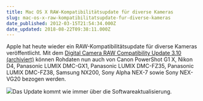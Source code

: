 ```yaml
---
title: Mac OS X RAW-Kompatibilitätsupdate für diverse Kameras
slug: mac-os-x-raw-kompatibilitatsupdate-fur-diverse-kameras
date_published: 2012-03-15T21:54:34.000Z
date_updated: 2018-08-22T09:38:11.000Z
---
```


Apple hat heute wieder ein RAW-Kompatibilitätsupdate für diverse Kameras veröffentlicht. Mit dem [Digital Camera RAW Compatibility Update 3.10 (archiviert)](http://web.archive.org/web/20120318015338/http://support.apple.com:80/kb/DL1510?) können Rohdaten nun auch von Canon PowerShot G1 X, Nikon D4, Panasonic LUMIX DMC-GX1, Panasonic LUMIX DMC-FZ35, Panasonic LUMIX DMC-FZ38, Samsung NX200, Sony Alpha NEX-7 sowie Sony NEX-VG20 bezogen werden.

[![](//picdump.thafaker.de/2012/03/Bildschirmfoto-2012-03-15-um-22.37.57-494x580.png)](__GHOST_URL__/mac-os-x-raw-kompatibilitatsupdate-fur-diverse-kameras/bildschirmfoto-2012-03-15-um-22-37-57/)Das Update kommt wie immer über die Softwareaktualisierung.
